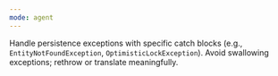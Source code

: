 ```yaml
---
mode: agent
---
```

Handle persistence exceptions with specific catch blocks (e.g., `EntityNotFoundException`, `OptimisticLockException`). Avoid swallowing exceptions; rethrow or translate meaningfully.
